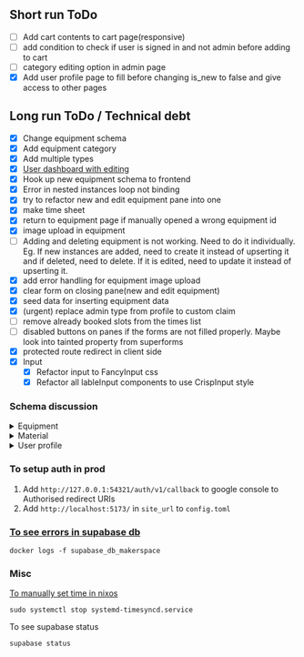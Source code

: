 ## Short run ToDo

- [ ] Add cart contents to cart page(responsive)
- [ ] add condition to check if user is signed in and not admin before adding to cart
- [ ] category editing option in admin page
- [x] Add user profile page to fill before changing is_new to false and give access to other pages

## Long run ToDo / Technical debt

- [x] Change equipment schema
- [x] Add equipment category
- [x] Add multiple types
- [x] [User dashboard with editing](https://supabase.com/docs/guides/getting-started/tutorials/with-sveltekit?language=ts)
- [x] Hook up new equipment schema to frontend
- [x] Error in nested instances loop not binding
- [x] try to refactor new and edit equipment pane into one
- [x] make time sheet
- [x] return to equipment page if manually opened a wrong equipment id
- [x] image upload in equipment
- [ ] Adding and deleting equipment is not working. Need to do it individually. Eg. If new instances are added, need to create it instead of upserting it and if deleted, need to delete. If it is edited, need to update it instead of upserting it.
- [x] add error handling for equipment image upload
- [x] clear form on closing pane(new and edit equipment)
- [x] seed data for inserting equipment data
- [x] (urgent) replace admin type from profile to custom claim
- [ ] remove already booked slots from the times list
- [ ] disabled buttons on panes if the forms are not filled properly. Maybe look into tainted property from superforms
- [x] protected route redirect in client side
- [x] Input
  - [x] Refactor input to FancyInput css
  - [x] Refactor all lableInput components to use CrispInput style 

### Schema discussion

<details>
<summary>Equipment</summary>
For each equipment

- \*Generic Name eg: 3d printer
- \*make and model
- \*description
- \*image
- videos

For each item

- \*name
- \*description
- \*cost
- manuals
- status: operational, down-for-maintenance, out-of-service

Equipment categories (as editable)

- 3d printer
- CNC (laser cutter)
- welding
- Hand power tools
- hand tools
- Design station
- testing eqquipment
- PCB design
- standalone Power tools
</details>

<details>
<summary>Material</summary>

Electronic repository (loanables)

- \*quantity
- \*make and model
- \*loaned quantity
- \*image
- description

Material repository (consumables)

- \*name
- \*quantity
- \*dimensions
  - \*type: length, area, volume, breadths
  - \*value
  - \*unit: need the list of possible units
- description
</details>

<details>
<summary>User profile</summary>
- name
- mobile
- departments
- branch
- roll num
- email
- year
- clubs they are part of

</details>

### To setup auth in prod

1. Add `http://127.0.0.1:54321/auth/v1/callback` to google console to Authorised redirect URIs
2. Add `http://localhost:5173/` in `site_url` to `config.toml`

### [To see errors in supabase db](https://github.com/supabase/cli/issues/271#issuecomment-1661981609)

```
docker logs -f supabase_db_makerspace
```

### Misc

[To manually set time in nixos](https://discourse.nixos.org/t/manually-set-date-and-time-on-nixos/13016)

```
sudo systemctl stop systemd-timesyncd.service
```

To see supabase status

```
supabase status
```
